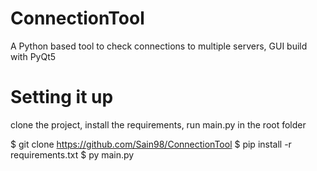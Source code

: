 # ConnectionTool
A Python based tool to check connections to multiple servers, GUI build with PyQt5

# Setting it up
clone the project, install the requirements, run main.py in the root folder

$ git clone https://github.com/Sain98/ConnectionTool
$ pip install -r requirements.txt
$ py main.py
